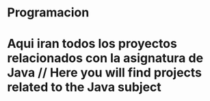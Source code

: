 # Programacion
# Aqui iran todos los proyectos relacionados con la asignatura de Java //  Here you will find projects related to the Java subject
